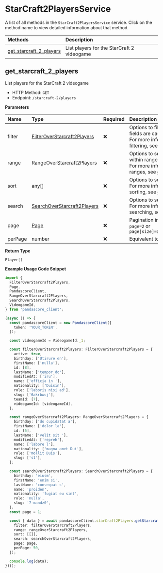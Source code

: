 # StarCraft2PlayersService

A list of all methods in the `StarCraft2PlayersService` service. Click on the method name to view detailed information about that method.

| Methods                                             | Description                                |
| :-------------------------------------------------- | :----------------------------------------- |
| [get_starcraft_2_players](#get_starcraft_2_players) | List players for the StarCraft 2 videogame |

## get_starcraft_2_players

List players for the StarCraft 2 videogame

- HTTP Method: `GET`
- Endpoint: `/starcraft-2/players`

**Parameters**

| Name    | Type                                                                    | Required | Description                                                                                                                                         |
| :------ | :---------------------------------------------------------------------- | :------- | :-------------------------------------------------------------------------------------------------------------------------------------------------- |
| filter  | [FilterOverStarcraft2Players](../models/FilterOverStarcraft2Players.md) | ❌       | Options to filter results. String fields are case sensitive <br/>For more information on filtering, see [docs](/docs/filtering-and-sorting#filter). |
| range   | [RangeOverStarcraft2Players](../models/RangeOverStarcraft2Players.md)   | ❌       | Options to select results within ranges <br/>For more information on ranges, see [docs](/docs/filtering-and-sorting#range).                         |
| sort    | any[]                                                                   | ❌       | Options to sort results <br/>For more information on sorting, see [docs](/docs/filtering-and-sorting#sort).                                         |
| search  | [SearchOverStarcraft2Players](../models/SearchOverStarcraft2Players.md) | ❌       | Options to search results <br/>For more information on searching, see [docs](/docs/filtering-and-sorting#search).                                   |
| page    | [Page](../models/Page.md)                                               | ❌       | Pagination in the form of `page=2` or `page[size]=30&page[number]=2`                                                                                |
| perPage | number                                                                  | ❌       | Equivalent to `page[size]`                                                                                                                          |

**Return Type**

`Player[]`

**Example Usage Code Snippet**

```typescript
import {
  FilterOverStarcraft2Players,
  Page,
  PandascoreClient,
  RangeOverStarcraft2Players,
  SearchOverStarcraft2Players,
  VideogameId,
} from 'pandascore_client';

(async () => {
  const pandascoreClient = new PandascoreClient({
    token: 'YOUR_TOKEN',
  });

  const videogameId = VideogameId._1;

  const filterOverStarcraft2Players: FilterOverStarcraft2Players = {
    active: true,
    birthday: ['Utirure en'],
    firstName: ['nulla'],
    id: [8],
    lastName: ['tempor do'],
    modifiedAt: ['iru'],
    name: ['officia in '],
    nationality: ['Duisin'],
    role: ['laboris nisi ad'],
    slug: ['6akrbwuj'],
    teamId: [7],
    videogameId: [videogameId],
  };

  const rangeOverStarcraft2Players: RangeOverStarcraft2Players = {
    birthday: ['do cupidatat a'],
    firstName: ['dolor la'],
    id: [5],
    lastName: ['velit sit '],
    modifiedAt: ['repreh'],
    name: ['labore l'],
    nationality: ['magna amet Dui'],
    role: ['mollit Duis'],
    slug: ['s1'],
  };

  const searchOverStarcraft2Players: SearchOverStarcraft2Players = {
    birthday: 'eiusm',
    firstName: 'enim si',
    lastName: 'consequat s',
    name: 'proiden',
    nationality: 'fugiat eu sint',
    role: 'nulla',
    slug: '7-mandz0',
  };
  const page = 1;

  const { data } = await pandascoreClient.starCraft2Players.getStarcraft2Players({
    filter: filterOverStarcraft2Players,
    range: rangeOverStarcraft2Players,
    sort: [[]],
    search: searchOverStarcraft2Players,
    page: page,
    perPage: 50,
  });

  console.log(data);
})();
```

<!-- This file was generated by liblab | https://liblab.com/ -->
